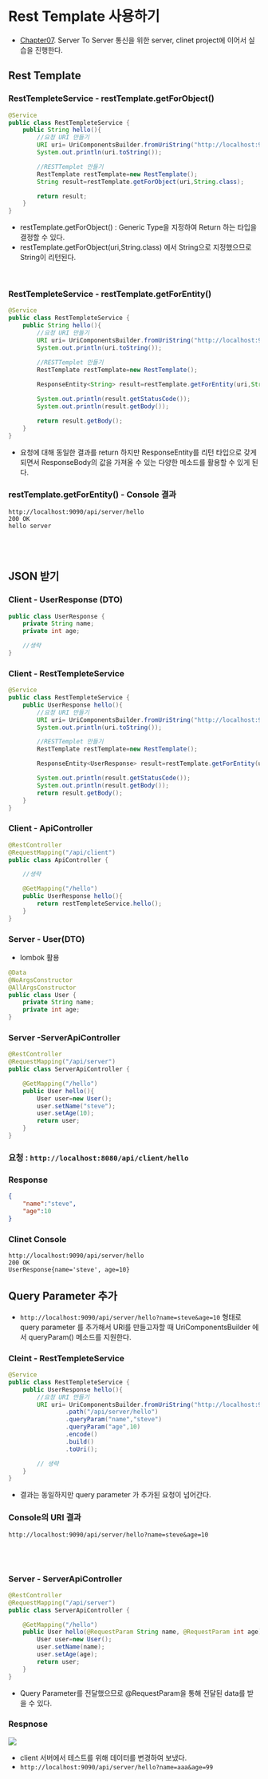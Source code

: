 # Rest Template 사용하기
- [Chapter07](./Ch07_ServerToServer.md). Server To Server 통신을 위한 server, clinet project에 이어서 실습을 진행한다.


## Rest Template

### RestTempleteService - restTemplate.getForObject()
```java
@Service
public class RestTempleteService {
    public String hello(){
        //요청 URI 만들기
        URI uri= UriComponentsBuilder.fromUriString("http://localhost:9090").path("/api/server/hello").encode().build().toUri();
        System.out.println(uri.toString());

        //RESTTemplet 만들기
        RestTemplate restTemplate=new RestTemplate();
        String result=restTemplate.getForObject(uri,String.class);

        return result;
    }
}
```

- restTemplate.getForObject() : Generic Type을 지정하여 Return 하는 타입을 결정할 수 있다.
- restTemplate.getForObject(uri,String.class) 에서 String으로 지정했으므로 String이 리턴된다.

<br>

### RestTempleteService - restTemplate.getForEntity()
```java
@Service
public class RestTempleteService {
    public String hello(){
        //요청 URI 만들기
        URI uri= UriComponentsBuilder.fromUriString("http://localhost:9090").path("/api/server/hello").encode().build().toUri();
        System.out.println(uri.toString());

        //RESTTemplet 만들기
        RestTemplate restTemplate=new RestTemplate();
        
        ResponseEntity<String> result=restTemplate.getForEntity(uri,String.class);

        System.out.println(result.getStatusCode());
        System.out.println(result.getBody());

        return result.getBody();
    }
}
```
- 요청에 대해 동일한 결과를 return 하지만 ResponseEntity를 리턴 타입으로 갖게 되면서 ResponseBody의 값을 가져올 수 있는 다양한 메소드를 활용할 수 있게 된다.

### restTemplate.getForEntity() - Console 결과
```
http://localhost:9090/api/server/hello
200 OK
hello server
```


<br><br>

## JSON 받기


### Client - UserResponse (DTO)
```java
public class UserResponse {
    private String name;
    private int age;

    //생략
}

```

### Client - RestTempleteService 
```java
@Service
public class RestTempleteService {
    public UserResponse hello(){
        //요청 URI 만들기
        URI uri= UriComponentsBuilder.fromUriString("http://localhost:9090").path("/api/server/hello").encode().build().toUri();
        System.out.println(uri.toString());

        //RESTTemplet 만들기
        RestTemplate restTemplate=new RestTemplate();

        ResponseEntity<UserResponse> result=restTemplate.getForEntity(uri,UserResponse.class);

        System.out.println(result.getStatusCode());
        System.out.println(result.getBody());
        return result.getBody();
    }
}
```

### Client - ApiController
```java
@RestController
@RequestMapping("/api/client")
public class ApiController {

    //생략

    @GetMapping("/hello")
    public UserResponse hello(){
        return restTempleteService.hello();
    }
}
```

### Server - User(DTO)
- lombok 활용
```java
@Data
@NoArgsConstructor
@AllArgsConstructor
public class User {
    private String name;
    private int age;
}
```


### Server -ServerApiController
```java
@RestController
@RequestMapping("/api/server")
public class ServerApiController {

    @GetMapping("/hello")
    public User hello(){
        User user=new User();
        user.setName("steve");
        user.setAge(10);
        return user;
    }
}
```

### 요청 : `http://localhost:8080/api/client/hello`

### Response
```json
{
    "name":"steve",
    "age":10
}
```

### Clinet Console
```
http://localhost:9090/api/server/hello
200 OK
UserResponse{name='steve', age=10}
```

## Query Parameter 추가
- `http://localhost:9090/api/server/hello?name=steve&age=10` 형태로 query parameter 를 추가해서 URI를 만들고자할 때 UriComponentsBuilder 에서 queryParam() 메소드를 지원한다.

### Cleint - RestTempleteService
```java
@Service
public class RestTempleteService {
    public UserResponse hello(){
        //요청 URI 만들기
        URI uri= UriComponentsBuilder.fromUriString("http://localhost:9090")
                .path("/api/server/hello")
                .queryParam("name","steve")
                .queryParam("age",10)
                .encode()
                .build()
                .toUri();

        // 생략
    }
}
```


- 결과는 동일하지만 query parameter 가 추가된 요청이 넘어간다.

### Console의 URI 결과
```
http://localhost:9090/api/server/hello?name=steve&age=10
```

<br><br>

### Server - ServerApiController
```java
@RestController
@RequestMapping("/api/server")
public class ServerApiController {

    @GetMapping("/hello")
    public User hello(@RequestParam String name, @RequestParam int age){
        User user=new User();
        user.setName(name);
        user.setAge(age);
        return user;
    }
}
```

- Query Parameter를 전달했으므로 @RequestParam을 통해 전달된 data를 받을 수 있다.

### Respnose

<img src="./img/aaa99.PNG">

- client 서버에서 테스트를 위해 데이터를 변경하여 보냈다.
- `http://localhost:9090/api/server/hello?name=aaa&age=99`